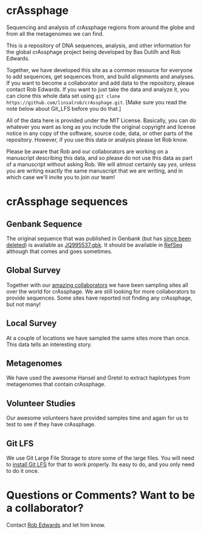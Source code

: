 # crAssphage

Sequencing and analysis of crAssphage regions from around the globe and from all the metagenomes we can find.

This is a repository of DNA sequences, analysis, and other information for the global crAssphage project being 
developed by Bas Dutilh and Rob Edwards.

Together, we have developed this site as a common resource for everyone to add sequences, get sequences from, and build 
alignments and analyses. If you want to become a collaborator and add data to the repository, please contact Rob 
Edwards. If you want to just take the data and analyze it, you can clone this whole data set using `git clone 
https://github.com/linsalrob/crAssphage.git`. [Make sure you read the note below about Git_LFS before you do that.]

All of the data here is provided under the MIT License. Basically, you can do whatever you want as long as you 
include the original copyright and license notice in any copy of the software, source code, data, or other parts
of the repository. However, if you use this data or analysis please let Rob know. 

Please be aware that Rob and our collaborators are working on a manuscript describing this data, and so please do
not use this data as part of a manuscript without asking Rob. We will almost certainly say *yes*, unless you are
writing exactly the same manuscript that we are writing, and in which case we'll invite you to join our team!

# crAssphage sequences

## Genbank Sequence

The original sequence that was published in Genbank (but has [since been deleted](http://www.ncbi.nlm.nih.gov/nuccore/JQ995537)) is available as [JQ995537.gbk](JQ995537.gbk). It should be available in [RefSeq](http://www.ncbi.nlm.nih.gov/nuccore/674660337) although that comes and goes sometimes.

## Global Survey

Together with our [amazing collaborators](https://github.com/linsalrob/crAssphage/blob/master/COLLABORATORS.md) we have been sampling sites all over the world for crAssphage. We are still looking for more collaborators to provide sequences. Some sites have reported not finding any crAssphage, but not many!

## Local Survey

At a couple of locations we have sampled the same sites more than once. This data tells an interesting story.

## Metagenomes

We have used the awesome Hansel and Gretel to extract haplotypes from metagenomes that contain crAssphage.

## Volunteer Studies

Our awesome volunteers have provided samples time and again for us to test to see if they have crAssphage.

## Git LFS

We use Git Large File Storage to store some of the large files. You will need to [install Git LFS](https://git-lfs.github.com/) for that to work properly. Its easy to do, and you only need to do it once.

# Questions or Comments? Want to be a collaborator?

Contact [Rob Edwards](http://edwards.sdsu.edu/research) and let him know.

